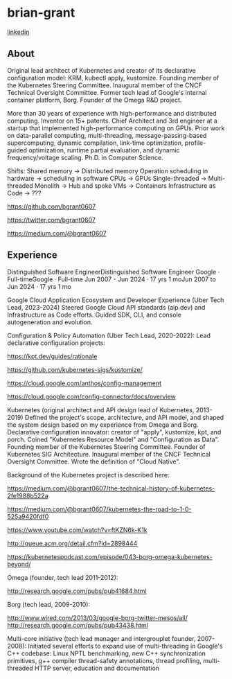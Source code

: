 # brian-grant
[linkedin](https://www.linkedin.com/in/bgrant0607/)

## About
Original lead architect of Kubernetes and creator of its declarative configuration model: KRM, kubectl apply, kustomize. Founding member of the Kubernetes Steering Committee. Inaugural member of the CNCF Technical Oversight Committee. Former tech lead of Google's internal container platform, Borg. Founder of the Omega R&D project.

More than 30 years of experience with high-performance and distributed computing. Inventor on 15+ patents. Chief Architect and 3rd engineer at a startup that implemented high-performance computing on GPUs. Prior work on data-parallel computing, multi-threading, message-passing-based supercomputing, dynamic compilation, link-time optimization, profile-guided optimization, runtime partial evaluation, and dynamic frequency/voltage scaling. Ph.D. in Computer Science. 

Shifts:
Shared memory -> Distributed memory
Operation scheduling in hardware -> scheduling in software
CPUs -> GPUs
Single-threaded -> Multi-threaded
Monolith -> Hub and spoke
VMs -> Containers
Infrastructure as Code -> ???

https://github.com/bgrant0607

https://twitter.com/bgrant0607

https://medium.com/@bgrant0607

## Experience
Distinguished Software EngineerDistinguished Software Engineer
Google · Full-timeGoogle · Full-time
Jun 2007 - Jun 2024 · 17 yrs 1 moJun 2007 to Jun 2024 · 17 yrs 1 mo

Google Cloud Application Ecosystem and Developer Experience (Uber Tech Lead, 2023-2024)
Steered Google Cloud API standards (aip.dev) and Infrastructure as Code efforts. Guided SDK, CLI, and console autogeneration and evolution.

Configuration & Policy Automation (Uber Tech Lead, 2020-2022):
Lead declarative configuration projects:

https://kpt.dev/guides/rationale

https://github.com/kubernetes-sigs/kustomize/

https://cloud.google.com/anthos/config-management

https://cloud.google.com/config-connector/docs/overview


Kubernetes (original architect and API design lead of Kubernetes, 2013-2019)
Defined the project's scope, architecture, and API model, and shaped the system design based on my experience from Omega and Borg. Declarative configuration innovator: creator of "apply", kustomize, kpt, and porch. Coined "Kubernetes Resource Model" and "Configuration as Data". Founding member of the Kubernetes Steering Committee. Founder of Kubernetes SIG Architecture. Inaugural member of the CNCF Technical Oversight Committee. Wrote the definition of "Cloud Native".

Background of the Kubernetes project is described here:

https://medium.com/@bgrant0607/the-technical-history-of-kubernetes-2fe1988b522a

https://medium.com/@bgrant0607/kubernetes-the-road-to-1-0-525a9420fdf0

https://www.youtube.com/watch?v=ftKZN6k-K1k

http://queue.acm.org/detail.cfm?id=2898444

https://kubernetespodcast.com/episode/043-borg-omega-kubernetes-beyond/

Omega (founder, tech lead 2011-2012): 

http://research.google.com/pubs/pub41684.html

Borg (tech lead, 2009-2010): 

http://www.wired.com/2013/03/google-borg-twitter-mesos/all/ http://research.google.com/pubs/pub43438.html

Multi-core initiative (tech lead manager and intergrouplet founder, 2007-2008):
Initiated several efforts to expand use of multi-threading in Google's C++ codebase: Linux NPTL benchmarking, new C++ synchronization primitives, g++ compiler thread-safety annotations, thread profiling, multi-threaded HTTP server, education and documentation
